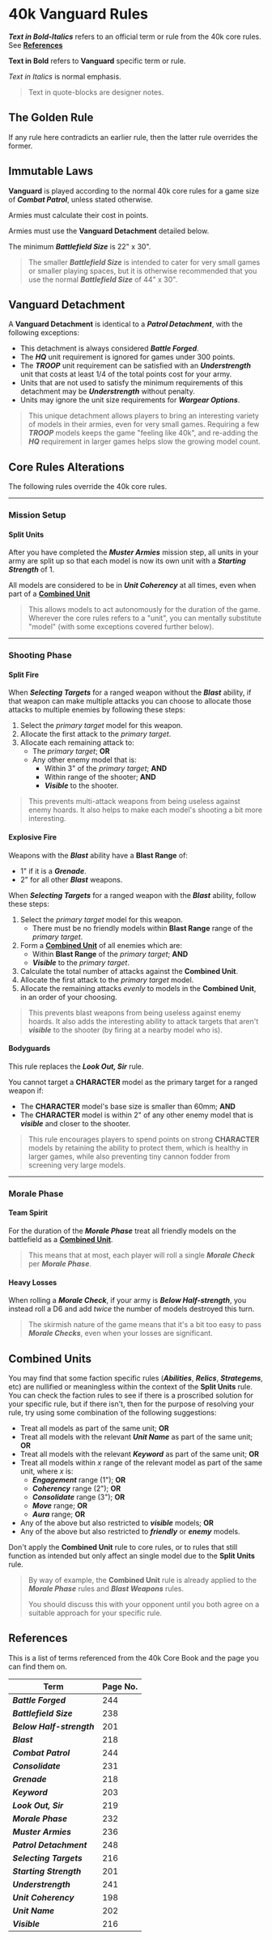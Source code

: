 # 40k Vanguard Rules

***Text in Bold-Italics*** refers to an official term or rule from the 40k core rules. See [**References**](https://github.com/JoshuaCarter/40k-Vanguard/blob/main/core-rules.md#references)

**Text in Bold** refers to **Vanguard** specific term or rule.

*Text in Italics* is normal emphasis.

> Text in quote-blocks are designer notes.

## The Golden Rule

If any rule here contradicts an earlier rule, then the latter rule overrides the former.

## Immutable Laws

**Vanguard** is played according to the normal 40k core rules for a game size of ***Combat Patrol***, unless stated otherwise.

Armies must calculate their cost in points.

Armies must use the **Vanguard Detachment** detailed below.

The minimum ***Battlefield Size*** is 22" x 30".

> The smaller ***Battlefield Size*** is intended to cater for very small games or smaller playing spaces, but it is otherwise recommended that you use the normal ***Battlefield Size*** of 44" x 30".

## Vanguard Detachment

A **Vanguard Detachment** is identical to a ***Patrol Detachment***, with the following exceptions:

- This detachment is always considered ***Battle Forged***.
- The ***HQ*** unit requirement is ignored for games under 300 points.
- The ***TROOP*** unit requirement can be satisfied with an ***Understrength*** unit that costs at least 1/4 of the total points cost for your army.
- Units that are not used to satisfy the minimum requirements of this detachment may be ***Understrength*** without penalty.
- Units may ignore the unit size requirements for ***Wargear Options***.

> This unique detachment allows players to bring an interesting variety of models in their armies, even for very small games. Requiring a few ***TROOP*** models keeps the game "feeling like 40k", and re-adding the ***HQ*** requirement in larger games helps slow the growing model count.

## Core Rules Alterations

The following rules override the 40k core rules.

---

### Mission Setup

#### Split Units

After you have completed the ***Muster Armies*** mission step, all units in your army are split up so that each model is now its own unit with a ***Starting Strength*** of 1.

All models are considered to be in ***Unit Coherency*** at all times, even when part of a [**Combined Unit**](https://github.com/JoshuaCarter/40k-Vanguard/blob/main/core-rules.md#combined-units)

> This allows models to act autonomously for the duration of the game. Wherever the core rules refers to a "unit", you can mentally substitute "model" (with some exceptions covered further below).

---

### Shooting Phase

#### Split Fire

When ***Selecting Targets*** for a ranged weapon without the ***Blast*** ability, if that weapon can make multiple attacks you can choose to allocate those attacks to multiple enemies by following these steps:

1. Select the *primary target* model for this weapon.
1. Allocate the first attack to the *primary target*.
1. Allocate each remaining attack to:
    - The *primary target*; **OR**
    - Any other enemy model that is:
        - Within 3" of the *primary target*; **AND**
        - Within range of the shooter; **AND**
        - ***Visible*** to the shooter.

> This prevents multi-attack weapons from being useless against enemy hoards. It also helps to make each model's shooting a bit more interesting.

#### Explosive Fire

Weapons with the ***Blast*** ability have a **Blast Range** of:

- 1" if it is a ***Grenade***.
- 2" for all other ***Blast*** weapons.

When ***Selecting Targets*** for a ranged weapon with the ***Blast*** ability, follow these steps:

1. Select the *primary target* model for this weapon.
    - There must be no friendly models within **Blast Range** range of the *primary target*.
1. Form a [**Combined Unit**](https://github.com/JoshuaCarter/40k-Vanguard/blob/main/core-rules.md#combined-units) of all enemies which are:
    - Within **Blast Range** of the *primary target*; **AND**
    - ***Visible*** to the *primary target*.
1. Calculate the total number of attacks against the **Combined Unit**.
1. Allocate the first attack to the *primary target* model.
1. Allocate the remaining attacks *evenly* to models in the **Combined Unit**, in an order of your choosing.

> This prevents blast weapons from being useless against enemy hoards. It also adds the interesting ability to attack targets that aren't ***visible*** to the shooter (by firing at a nearby model who is).

#### Bodyguards

This rule replaces the ***Look Out, Sir*** rule.

You cannot target a **CHARACTER** model as the primary target for a ranged weapon if:
- The **CHARACTER** model's base size is smaller than 60mm; **AND**
- The **CHARACTER** model is within 2" of any other enemy model that is ***visible*** and closer to the shooter.

> This rule encourages players to spend points on strong **CHARACTER** models by retaining the ability to protect them, which is healthy in larger games, while also preventing tiny cannon fodder from screening very large models.

---

### Morale Phase

#### Team Spirit

For the duration of the ***Morale Phase*** treat all friendly models on the battlefield as a [**Combined Unit**](https://github.com/JoshuaCarter/40k-Vanguard/blob/main/core-rules.md#combined-units).

> This means that at most, each player will roll a single ***Morale Check*** per ***Morale Phase***.

#### Heavy Losses

When rolling a ***Morale Check***, if your army is ***Below Half-strength***, you instead roll a D6 and add *twice* the number of models destroyed this turn.

> The skirmish nature of the game means that it's a bit too easy to pass ***Morale Checks***, even when your losses are significant.

## Combined Units

You may find that some faction specific rules (***Abilities***, ***Relics***, ***Strategems***, etc) are nullified or meaningless within the context of the **Split Units** rule. You can check the faction rules to see if there is a proscribed solution for your specific rule, but if there isn't, then for the purpose of resolving your rule, try using some combination of the following suggestions:

- Treat all models as part of the same unit; **OR**
- Treat all models with the relevant ***Unit Name*** as part of the same unit; **OR**
- Treat all models with the relevant ***Keyword*** as part of the same unit; **OR**
- Treat all models within *x* range of the relevant model as part of the same unit, where *x* is:
    - ***Engagement*** range (1"); **OR**
    - ***Coherency*** range (2"); **OR**
    - ***Consolidate*** range (3"); **OR**
    - ***Move*** range; **OR**
    - ***Aura*** range; **OR**
- Any of the above but also restricted to ***visible*** models; **OR**
- Any of the above but also restricted to ***friendly*** or ***enemy*** models.

Don't apply the **Combined Unit** rule to core rules, or to rules that still function as intended but only affect an single model due to the **Split Units** rule.

> By way of example, the **Combined Unit** rule is already applied to the ***Morale Phase*** rules and ***Blast Weapons*** rules.
>
> You should discuss this with your opponent until you both agree on a suitable approach for your specific rule.

## References

This is a list of terms referenced from the 40k Core Book and the page you can find them on.

| Term | Page No. |
| --- | --- |
| ***Battle Forged*** | 244 |
| ***Battlefield Size*** | 238 |
| ***Below Half-strength*** | 201 |
| ***Blast*** | 218 |
| ***Combat Patrol*** | 244 |
| ***Consolidate*** | 231 |
| ***Grenade*** | 218 |
| ***Keyword*** | 203 |
| ***Look Out, Sir*** | 219 |
| ***Morale Phase*** | 232 |
| ***Muster Armies*** | 236 |
| ***Patrol Detachment*** | 248 |
| ***Selecting Targets*** | 216 |
| ***Starting Strength*** | 201 |
| ***Understrength*** | 241 |
| ***Unit Coherency*** | 198 |
| ***Unit Name*** | 202 |
| ***Visible*** | 216 |
